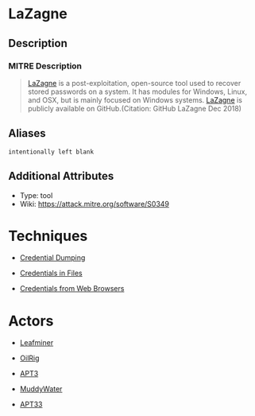 
# LaZagne

## Description

### MITRE Description

> [LaZagne](https://attack.mitre.org/software/S0349) is a post-exploitation, open-source tool used to recover stored passwords on a system. It has modules for Windows, Linux, and OSX, but is mainly focused on Windows systems. [LaZagne](https://attack.mitre.org/software/S0349) is publicly available on GitHub.(Citation: GitHub LaZagne Dec 2018)

## Aliases

```
intentionally left blank
```

## Additional Attributes

* Type: tool
* Wiki: https://attack.mitre.org/software/S0349

# Techniques


* [Credential Dumping](../techniques/Credential-Dumping.md)

* [Credentials in Files](../techniques/Credentials-in-Files.md)
    
* [Credentials from Web Browsers](../techniques/Credentials-from-Web-Browsers.md)
    

# Actors


* [Leafminer](../actors/Leafminer.md)

* [OilRig](../actors/OilRig.md)
    
* [APT3](../actors/APT3.md)
    
* [MuddyWater](../actors/MuddyWater.md)
    
* [APT33](../actors/APT33.md)
    

